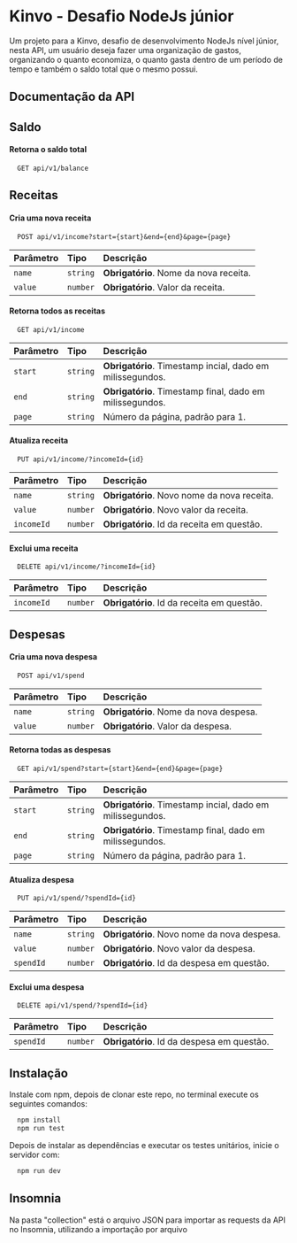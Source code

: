 # Kinvo - Desafio NodeJs júnior

Um projeto para a Kinvo, desafio de desenvolvimento NodeJs nível júnior, nesta API, um usuário deseja fazer uma organização de gastos, organizando o quanto economiza, o quanto gasta dentro de um período de tempo e também o saldo total que o mesmo possui.

## Documentação da API

## Saldo

#### Retorna o saldo total

```http
  GET api/v1/balance
```

## Receitas

#### Cria uma nova receita

```http
  POST api/v1/income?start={start}&end={end}&page={page}
```

| Parâmetro | Tipo     | Descrição                              |
| :-------- | :------- | :------------------------------------- |
| `name`    | `string` | **Obrigatório**. Nome da nova receita. |
| `value`   | `number` | **Obrigatório**. Valor da receita.     |

#### Retorna todos as receitas

```http
  GET api/v1/income
```

| Parâmetro | Tipo     | Descrição                                                 |
| :-------- | :------- | :-------------------------------------------------------- |
| `start`   | `string` | **Obrigatório**. Timestamp incial, dado em milissegundos. |
| `end`     | `string` | **Obrigatório**. Timestamp final, dado em milissegundos.  |
| `page`    | `string` | Número da página, padrão para 1.                          |

#### Atualiza receita

```http
  PUT api/v1/income/?incomeId={id}
```

| Parâmetro  | Tipo     | Descrição                                   |
| :--------- | :------- | :------------------------------------------ |
| `name`     | `string` | **Obrigatório**. Novo nome da nova receita. |
| `value`    | `number` | **Obrigatório**. Novo valor da receita.     |
| `incomeId` | `number` | **Obrigatório**. Id da receita em questão.  |

#### Exclui uma receita

```http
  DELETE api/v1/income/?incomeId={id}
```

| Parâmetro  | Tipo     | Descrição                                  |
| :--------- | :------- | :----------------------------------------- |
| `incomeId` | `number` | **Obrigatório**. Id da receita em questão. |

## Despesas

#### Cria uma nova despesa

```http
  POST api/v1/spend
```

| Parâmetro | Tipo     | Descrição                              |
| :-------- | :------- | :------------------------------------- |
| `name`    | `string` | **Obrigatório**. Nome da nova despesa. |
| `value`   | `number` | **Obrigatório**. Valor da despesa.     |

#### Retorna todas as despesas

```http
  GET api/v1/spend?start={start}&end={end}&page={page}
```

| Parâmetro | Tipo     | Descrição                                                 |
| :-------- | :------- | :-------------------------------------------------------- |
| `start`   | `string` | **Obrigatório**. Timestamp incial, dado em milissegundos. |
| `end`     | `string` | **Obrigatório**. Timestamp final, dado em milissegundos.  |
| `page`    | `string` | Número da página, padrão para 1.                          |

#### Atualiza despesa

```http
  PUT api/v1/spend/?spendId={id}
```

| Parâmetro | Tipo     | Descrição                                   |
| :-------- | :------- | :------------------------------------------ |
| `name`    | `string` | **Obrigatório**. Novo nome da nova despesa. |
| `value`   | `number` | **Obrigatório**. Novo valor da despesa.     |
| `spendId` | `number` | **Obrigatório**. Id da despesa em questão.  |

#### Exclui uma despesa

```http
  DELETE api/v1/spend/?spendId={id}
```

| Parâmetro | Tipo     | Descrição                                  |
| :-------- | :------- | :----------------------------------------- |
| `spendId` | `number` | **Obrigatório**. Id da despesa em questão. |

## Instalação

Instale com npm, depois de clonar este repo, no terminal execute os seguintes comandos:

```bash
  npm install
  npm run test
```

Depois de instalar as dependências e executar os testes unitários, inicie o servidor com:

```bash
  npm run dev
```

## Insomnia

Na pasta "collection" está o arquivo JSON para importar as requests da API no Insomnia, utilizando a importação por arquivo
